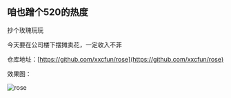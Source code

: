 ##  咱也蹭个520的热度

抄个玫瑰玩玩

今天要在公司楼下摆摊卖花，一定收入不菲

仓库地址：[https://github.com/xxcfun/rose](https://github.com/xxcfun/rose)

效果图：

![rose](https://qnmlgb.top/media/editor/rose_20220520114536547754.png)

